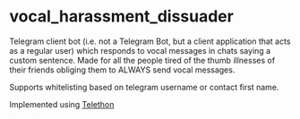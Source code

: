 # vocal_harassment_dissuader

Telegram client bot (i.e. not a Telegram Bot, but a client application that acts as a regular user) which responds to vocal messages in chats saying a custom sentence.
Made for all the people tired of the thumb illnesses of their friends obliging them to ALWAYS send vocal messages.

Supports whitelisting based on telegram username or contact first name.

Implemented using [Telethon](https://github.com/LonamiWebs/Telethon)
